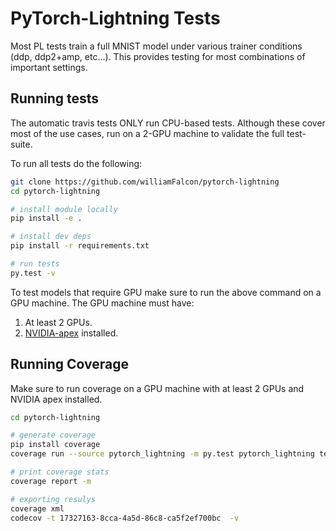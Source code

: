 # PyTorch-Lightning Tests
Most PL tests train a full MNIST model under various trainer conditions (ddp, ddp2+amp, etc...).
This provides testing for most combinations of important settings.

## Running tests
The automatic travis tests ONLY run CPU-based tests. Although these cover most of the use cases,
run on a 2-GPU machine to validate the full test-suite.


To run all tests do the following:
```bash
git clone https://github.com/williamFalcon/pytorch-lightning
cd pytorch-lightning

# install module locally
pip install -e .

# install dev deps
pip install -r requirements.txt

# run tests
py.test -v
```

To test models that require GPU make sure to run the above command on a GPU machine.
The GPU machine must have:
1. At least 2 GPUs.
2. [NVIDIA-apex](https://github.com/NVIDIA/apex#linux) installed.


## Running Coverage   
Make sure to run coverage on a GPU machine with at least 2 GPUs and NVIDIA apex installed. 

```bash
cd pytorch-lightning

# generate coverage 
pip install coverage
coverage run --source pytorch_lightning -m py.test pytorch_lightning tests examples -v --doctest-modules

# print coverage stats
coverage report -m

# exporting resulys
coverage xml
codecov -t 17327163-8cca-4a5d-86c8-ca5f2ef700bc  -v
```


